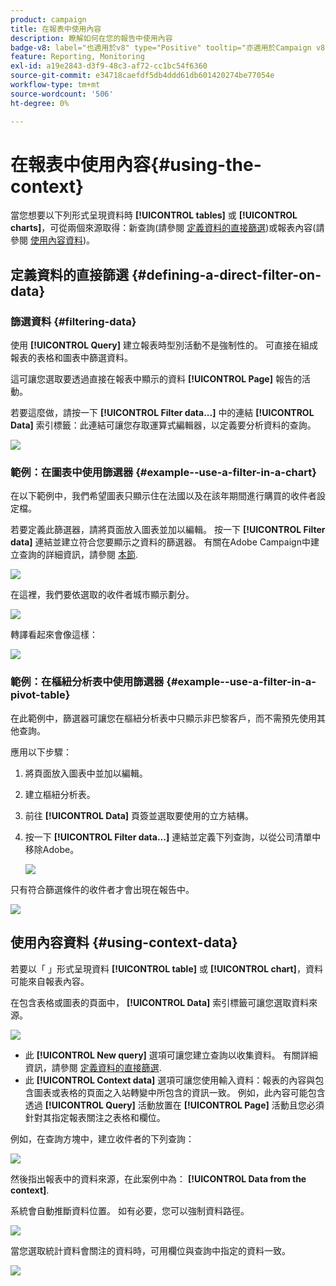```yaml
---
product: campaign
title: 在報表中使用內容
description: 瞭解如何在您的報告中使用內容
badge-v8: label="也適用於v8" type="Positive" tooltip="亦適用於Campaign v8"
feature: Reporting, Monitoring
exl-id: a19e2843-d3f9-48c3-af72-cc1bc54f6360
source-git-commit: e34718caefdf5db4ddd61db601420274be77054e
workflow-type: tm+mt
source-wordcount: '506'
ht-degree: 0%

---
```


# 在報表中使用內容{#using-the-context}



當您想要以下列形式呈現資料時 **[!UICONTROL tables]** 或 **[!UICONTROL charts]**，可從兩個來源取得：新查詢(請參閱 [定義資料的直接篩選](#defining-a-direct-filter-on-data))或報表內容(請參閱 [使用內容資料](#using-context-data))。

## 定義資料的直接篩選 {#defining-a-direct-filter-on-data}

### 篩選資料 {#filtering-data}

使用 **[!UICONTROL Query]** 建立報表時型別活動不是強制性的。 可直接在組成報表的表格和圖表中篩選資料。

這可讓您選取要透過直接在報表中顯示的資料 **[!UICONTROL Page]** 報告的活動。

若要這麼做，請按一下 **[!UICONTROL Filter data...]** 中的連結 **[!UICONTROL Data]** 索引標籤：此連結可讓您存取運算式編輯器，以定義要分析資料的查詢。

![](assets/reporting_filter_data_from_page.png)

### 範例：在圖表中使用篩選器 {#example--use-a-filter-in-a-chart}

在以下範例中，我們希望圖表只顯示住在法國以及在該年期間進行購買的收件者設定檔。

若要定義此篩選器，請將頁面放入圖表並加以編輯。 按一下 **[!UICONTROL Filter data]** 連結並建立符合您要顯示之資料的篩選器。 有關在Adobe Campaign中建立查詢的詳細資訊，請參閱 [本節](../../platform/using/about-queries-in-campaign.md).

![](assets/s_ncs_advuser_report_wizard_029.png)

在這裡，我們要依選取的收件者城市顯示劃分。

![](assets/reporting_graph_with_2vars.png)

轉譯看起來會像這樣：

![](assets/reporting_graph_with_2vars_preview.png)

### 範例：在樞紐分析表中使用篩選器 {#example--use-a-filter-in-a-pivot-table}

在此範例中，篩選器可讓您在樞紐分析表中只顯示非巴黎客戶，而不需預先使用其他查詢。

應用以下步驟：

1. 將頁面放入圖表中並加以編輯。
1. 建立樞紐分析表。
1. 前往 **[!UICONTROL Data]** 頁簽並選取要使用的立方結構。
1. 按一下 **[!UICONTROL Filter data...]** 連結並定義下列查詢，以從公司清單中移除Adobe。

   ![](assets/s_ncs_advuser_report_display_03.png)

只有符合篩選條件的收件者才會出現在報告中。

![](assets/s_ncs_advuser_report_display_04.png)

## 使用內容資料 {#using-context-data}

若要以「 」形式呈現資料 **[!UICONTROL table]** 或 **[!UICONTROL chart]**，資料可能來自報表內容。

在包含表格或圖表的頁面中， **[!UICONTROL Data]** 索引標籤可讓您選取資料來源。

![](assets/s_ncs_advuser_report_datasource_3.png)

* 此 **[!UICONTROL New query]** 選項可讓您建立查詢以收集資料。 有關詳細資訊，請參閱 [定義資料的直接篩選](#defining-a-direct-filter-on-data).
* 此 **[!UICONTROL Context data]** 選項可讓您使用輸入資料：報表的內容與包含圖表或表格的頁面之入站轉變中所包含的資訊一致。 例如，此內容可能包含透過 **[!UICONTROL Query]** 活動放置在 **[!UICONTROL Page]** 活動且您必須針對其指定報表關注之表格和欄位。

例如，在查詢方塊中，建立收件者的下列查詢：

![](assets/s_ncs_advuser_report_datasource_2.png)

然後指出報表中的資料來源，在此案例中為： **[!UICONTROL Data from the context]**.

系統會自動推斷資料位置。 如有必要，您可以強制資料路徑。

![](assets/s_ncs_advuser_report_datasource_4.png)

當您選取統計資料會關注的資料時，可用欄位與查詢中指定的資料一致。

![](assets/s_ncs_advuser_report_datasource_1.png)
